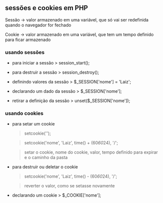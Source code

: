 ## sessões e cookies em PHP

Sessão -> valor armazenado em uma variável, que só vai ser redefinida quando o navegador for fechado

Cookie -> valor armazenado em uma variável, que tem um tempo definido para ficar armazenado

### usando sessões
- para iniciar a sessão
      > session_start();

- para destruir a sessão
      > session_destroy();

- definindo valores da sessão
      > $_SESSION['nome'] = 'Laiz';

- declarando um dado da sessão
      > $_SESSION['nome'];

- retirar a definição da sessão
      > unset($_SESSION['nome']);

### usando cookies
- para setar um cookie
  > setcookie('');

  > setcookie('nome', 'Laiz', time() + (60*60*24), '/';
  
  > setar o cookie, nome do cookie, valor, tempo definido para expirar e o caminho da pasta

- para destruir ou deletar o cookie
  
  > setcookie('nome', 'Laiz', time() - (60*60*24), '/';
  
  > reverter o valor, como se setasse novamente

- declarando um cookie
      > $_COOKIE['nome'];
